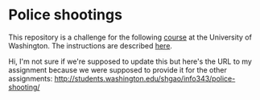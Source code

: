 # Police shootings

This repository is a challenge for the following [course](http://faculty.washington.edu/mikefree/info343/) at the University of Washington.  The instructions are described [here](http://faculty.washington.edu/mikefree/info343/#/challenges/map-challenge).

Hi, I'm not sure if we're supposed to update this but here's the URL to my assignment because we were supposed to provide it for the other assignments:
http://students.washington.edu/shgao/info343/police-shooting/
